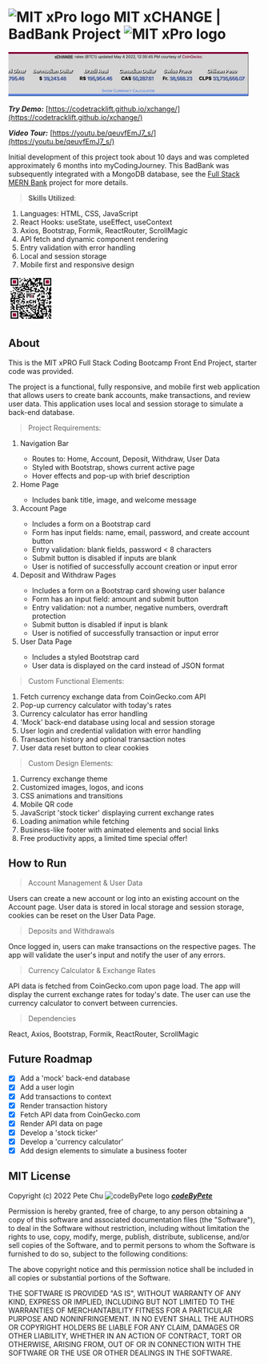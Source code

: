 # <img src='./public/favicon.ico' alt='MIT xPro logo' width='30'> **MIT xCHANGE** | BadBank Project <img src='https://codetracklift.github.io/codeTrackLift/logos/mitxPro_logoStacked.jpg' alt='MIT xPro logo' width='30'>
<img src='./src/images/giphyStockTicker.gif' alt='MIT xCHANGE custom JavaScript stock ticker animated gif'>

 ***Try Demo:*** [https://codetracklift.github.io/xchange/](https://codetracklift.github.io/xchange/)

 ***Video Tour:*** [https://youtu.be/qeuvfEmJ7_s/](https://youtu.be/qeuvfEmJ7_s/)

Initial development of this project took about 10 days and was completed approximately 6 months into myCodingJourney.  This BadBank was subsequently integrated with a MongoDB database, see the [Full Stack MERN Bank](https://xch-mern.herokuapp.com/) project for more details.

>**Skills Utilized**:
<ol>
    <li>Languages: HTML, CSS, JavaScript</li>
    <li>React Hooks: useState, useEffect, useContext</li>
    <li>Axios, Bootstrap, Formik, ReactRouter, ScrollMagic</li>
    <li>API fetch and dynamic component rendering</li>
    <li>Entry validation with error handling</li>
    <li>Local and session storage</li>
    <li>Mobile first and responsive design</li>
</ol>

<img src='./src/images/qrxChange.png' alt='MIT xCHANGE QR code' width='90'> 

## About
This is the MIT xPRO Full Stack Coding Bootcamp Front End Project, starter code was provided. 

The project is a functional, fully responsive, and mobile first web application that allows users to create bank accounts, make transactions, and review user data.  This application uses local and session storage to simulate a back-end database.

> Project Requirements:

<ol>
    <li>Navigation Bar</li>
    <ul>
        <li>Routes to: Home, Account, Deposit, Withdraw, User Data </li>
        <li>Styled with Bootstrap, shows current active page</li>
        <li>Hover effects and pop-up with brief description</li>
    </ul>
    <li>Home Page</li>
    <ul>
        <li>Includes bank title, image, and welcome message</li>
    </ul>
    <li>Account Page</li>
    <ul>
        <li>Includes a form on a Bootstrap card</li>
        <li>Form has input fields: name, email, password, and create account button</li>
        <li>Entry validation: blank fields, password < 8 characters</li>
        <li>Submit button is disabled if inputs are blank</li>
        <li>User is notified of successfully account creation or input error</li>
    </ul>
    <li>Deposit and Withdraw Pages</li>
    <ul>
        <li>Includes a form on a Bootstrap card showing user balance</li>
        <li>Form has an input field: amount and submit button</li>
        <li>Entry validation: not a number, negative numbers, overdraft protection</li>
        <li>Submit button is disabled if input is blank</li>
        <li>User is notified of successfully transaction or input error</li>
    </ul>
    <li>User Data Page</li>
    <ul>
        <li>Includes a styled Bootstrap card</li>
        <li>User data is displayed on the card instead of JSON format</li>
    </ul>
</ol>

> Custom Functional Elements:

<ol>
    <li>Fetch currency exchange data from CoinGecko.com API</li>
    <li>Pop-up currency calculator with today's rates</li>
    <li>Currency calculator has error handling</li>
    <li>'Mock' back-end database using local and session storage</li>
    <li>User login and credential validation with error handling</li>
    <li>Transaction history and optional transaction notes</li>
    <li>User data reset button to clear cookies</li>
</ol>

> Custom Design Elements:

<ol>
    <li>Currency exchange theme</li>
    <li>Customized images, logos, and icons</li>
    <li>CSS animations and transitions</li>
    <li>Mobile QR code</li>
    <li>JavaScript 'stock ticker' displaying current exchange rates</li>
    <li>Loading animation while fetching</li>
    <li>Business-like footer with animated elements and social links</li>
    <li>Free productivity apps, a limited time special offer!</li>
</ol>

## How to Run

> Account Management & User Data

Users can create a new account or log into an existing account on the Account page.  User data is stored in local storage and session storage, cookies can be reset on the User Data Page.

> Deposits and Withdrawals

Once logged in, users can make transactions on the respective pages.  The app will validate the user's input and notify the user of any errors.

> Currency Calculator & Exchange Rates

API data is fetched from CoinGecko.com upon page load. The app will display the current exchange rates for today's date.  The user can use the currency calculator to convert between currencies.

> Dependencies

React, Axios, Bootstrap, Formik, ReactRouter, ScrollMagic

## Future Roadmap

- [x] Add a 'mock' back-end database
- [x] Add a user login
- [x] Add transactions to context
- [x] Render transaction history
- [x] Fetch API data from CoinGecko.com
- [x] Render API data on page
- [x] Develop a 'stock ticker'
- [x] Develop a 'currency calculator'
- [x] Add design elements to simulate a business footer

## MIT License

Copyright (c) 2022 Pete Chu <img src='https://codetracklift.github.io/codeTrackLift/logos/giphyPharma2Code.gif' alt='codeByPete logo' width='25'> ***[codeByPete](https://www.codebypete.com/)***

Permission is hereby granted, free of charge, to any person obtaining a copy of this software and associated documentation files (the "Software"), to deal in the Software without restriction, including without limitation the rights to use, copy, modify, merge, publish, distribute, sublicense, and/or sell copies of the Software, and to permit persons to whom the Software is furnished to do so, subject to the following conditions:

The above copyright notice and this permission notice shall be included in all copies or substantial portions of the Software.

THE SOFTWARE IS PROVIDED "AS IS", WITHOUT WARRANTY OF ANY KIND, EXPRESS OR IMPLIED, INCLUDING BUT NOT LIMITED TO THE WARRANTIES OF MERCHANTABILITY FITNESS FOR A PARTICULAR PURPOSE AND NONINFRINGEMENT. IN NO EVENT SHALL THE AUTHORS OR COPYRIGHT HOLDERS BE LIABLE FOR ANY CLAIM, DAMAGES OR OTHER LIABILITY, WHETHER IN AN ACTION OF CONTRACT, TORT OR OTHERWISE, ARISING FROM, OUT OF OR IN CONNECTION WITH THE SOFTWARE OR THE USE OR OTHER DEALINGS IN THE SOFTWARE.